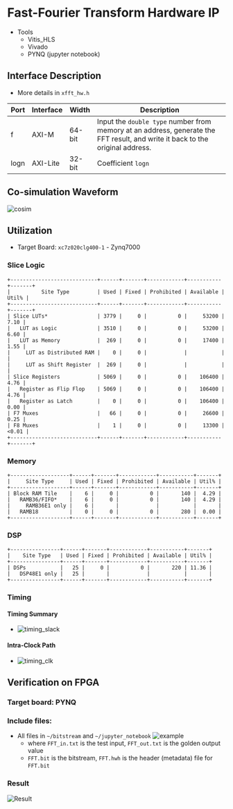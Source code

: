 # Fast-Fourier Transform Hardware IP

- Tools
  - Vitis_HLS
  - Vivado
  - PYNQ (jupyter notebook)

## Interface Description

- More details in `xfft_hw.h`

| Port | Interface | Width | Description |
| ---- | --------- | ----- | ----------- |
| f    | AXI-M     | 64-bit| Input the `double type` number from memory at an address, generate the FFT result, and write it back to the original address. |
| logn | AXI-Lite  | 32-bit| Coefficient `logn` |

## Co-simulation Waveform

![cosim](https://github.com/vic9112/PQC_Falcon/assets/137171415/5386d757-343f-48f9-ac84-1f1b24a64569)

## Utilization

- Target Board: `xc7z020clg400-1` - Zynq7000

### Slice Logic
``` txt=
+----------------------------+------+-------+------------+-----------+-------+
|          Site Type         | Used | Fixed | Prohibited | Available | Util% |
+----------------------------+------+-------+------------+-----------+-------+
| Slice LUTs*                | 3779 |     0 |          0 |     53200 |  7.10 |
|   LUT as Logic             | 3510 |     0 |          0 |     53200 |  6.60 |
|   LUT as Memory            |  269 |     0 |          0 |     17400 |  1.55 |
|     LUT as Distributed RAM |    0 |     0 |            |           |       |
|     LUT as Shift Register  |  269 |     0 |            |           |       |
| Slice Registers            | 5069 |     0 |          0 |    106400 |  4.76 |
|   Register as Flip Flop    | 5069 |     0 |          0 |    106400 |  4.76 |
|   Register as Latch        |    0 |     0 |          0 |    106400 |  0.00 |
| F7 Muxes                   |   66 |     0 |          0 |     26600 |  0.25 |
| F8 Muxes                   |    1 |     0 |          0 |     13300 | <0.01 |
+----------------------------+------+-------+------------+-----------+-------+
```
### Memory
``` txt=
+-------------------+------+-------+------------+-----------+-------+
|     Site Type     | Used | Fixed | Prohibited | Available | Util% |
+-------------------+------+-------+------------+-----------+-------+
| Block RAM Tile    |    6 |     0 |          0 |       140 |  4.29 |
|   RAMB36/FIFO*    |    6 |     0 |          0 |       140 |  4.29 |
|     RAMB36E1 only |    6 |       |            |           |       |
|   RAMB18          |    0 |     0 |          0 |       280 |  0.00 |
+-------------------+------+-------+------------+-----------+-------+
```

### DSP
``` txt=
+----------------+------+-------+------------+-----------+-------+
|    Site Type   | Used | Fixed | Prohibited | Available | Util% |
+----------------+------+-------+------------+-----------+-------+
| DSPs           |   25 |     0 |          0 |       220 | 11.36 |
|   DSP48E1 only |   25 |       |            |           |       |
+----------------+------+-------+------------+-----------+-------+
```

### Timing

#### Timing Summary
- ![timing_slack](https://github.com/vic9112/PQC_Falcon/assets/137171415/f3367de3-e3ef-42f6-8abc-40b4c83dae37)
#### Intra-Clock Path
- ![timing_clk](https://github.com/vic9112/PQC_Falcon/assets/137171415/7cfc3cc0-3253-4a1e-8ae6-2194a5db1236)

##  Verification on FPGA

### Target board: PYNQ

### Include files:
- All files in `~/bitstream` and `~/jupyter_notebook`
  ![example](https://github.com/vic9112/PQC_Falcon/assets/137171415/240474fb-3a1b-4d83-8fea-da2a396be559)
  - where `FFT_in.txt` is the test input, `FFT_out.txt` is the golden output value
  - `FFT.bit` is the bitstream, `FFT.hwh` is the header (metadata) file for `FFT.bit`
  
### Result
![Result](https://github.com/vic9112/PQC_Falcon/assets/137171415/81a44eac-9c7b-4c5f-92d1-00b3449a4b07)

